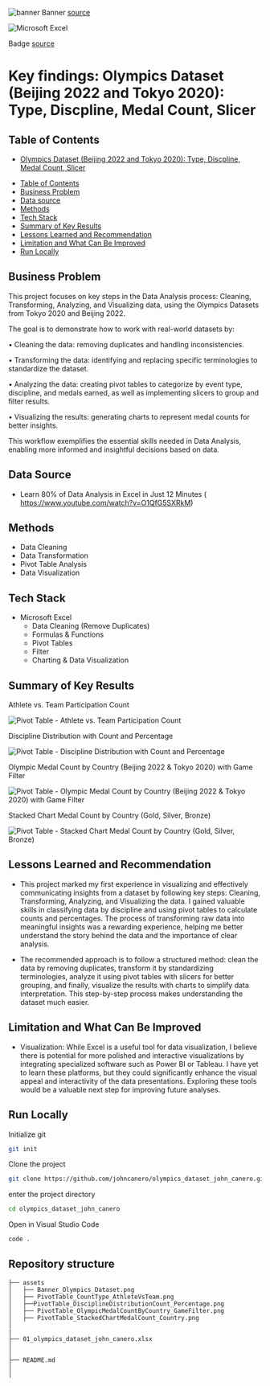 ![banner](assets/Banner_Olympics_Dataset.png)
Banner [source](https://graphicsprings.com/blog/view/olympic-logo/)

![Microsoft Excel](https://img.shields.io/badge/Microsoft_Excel-217346?style=for-the-badge&logo=microsoft-excel&logoColor=white)

Badge [source](https://shields.io/)

# Key findings: Olympics Dataset (Beijing 2022 and Tokyo 2020): Type, Discpline, Medal Count, Slicer

<!-- Authors -->
<!-- ## Reference
- Learn 80% of Data Analysis in Excel in Just 12 Minutes ( https://www.youtube.com/watch?v=O1QfG5SXRkM) -->

## Table of Contents

  - [Olympics Dataset (Beijing 2022 and Tokyo 2020): Type, Discpline, Medal Count, Slicer](#olympics-dataset-(beijing-2022-and-tokyo-2020):-type-discpline-medal-count-slicer)
  <!-- - [Reference](#reference) -->
  - [Table of Contents](#table-of-contents)
  - [Business Problem](#business-problem)
  - [Data source](#data-source)
  - [Methods](#methods) 
  - [Tech Stack](#tech-stack)
  - [Summary of Key Results](#summary-of-key-results)
  - [Lessons Learned and Recommendation](#lessons-learned-and-recommendation)
  - [Limitation and What Can Be Improved](#limitation-and-what-can-be-improved)
  - [Run Locally](#run-locally)

## Business Problem
This project focuses on key steps in the Data Analysis process: Cleaning, Transforming, Analyzing, and Visualizing data, using the Olympics Datasets from Tokyo 2020 and Beijing 2022.

The goal is to demonstrate how to work with real-world datasets by:

• Cleaning the data: removing duplicates and handling inconsistencies.

• Transforming the data: identifying and replacing specific terminologies to standardize the dataset.

• Analyzing the data: creating pivot tables to categorize by event type, discipline, and medals earned, as well as implementing slicers to group and filter results.

• Visualizing the results: generating charts to represent medal counts for better insights.

This workflow exemplifies the essential skills needed in Data Analysis, enabling more informed and insightful decisions based on data.

## Data Source

- Learn 80% of Data Analysis in Excel in Just 12 Minutes ( https://www.youtube.com/watch?v=O1QfG5SXRkM)

## Methods

- Data Cleaning
- Data Transformation
- Pivot Table Analysis
- Data Visualization 

## Tech Stack

- Microsoft Excel
    - Data Cleaning (Remove Duplicates)
    - Formulas & Functions
    - Pivot Tables
    - Filter
    - Charting & Data Visualization


## Summary of Key Results

Athlete vs. Team Participation Count

![Pivot Table - Athlete vs. Team Participation Count](assets/PivotTable_CountType_AthleteVsTeam.png)

Discipline Distribution with Count and Percentage

![Pivot Table - Discipline Distribution with Count and Percentage](assets/PivotTable_DisciplineDistributionCount_Percentage.png)

Olympic Medal Count by Country (Beijing 2022 & Tokyo 2020) with Game Filter

![Pivot Table - Olympic Medal Count by Country (Beijing 2022 & Tokyo 2020) with Game Filter](assets/PivotTable_OlympicMedalCountByCountry_GameFilter.png)

Stacked Chart Medal Count by Country (Gold, Silver, Bronze)

![Pivot Table - Stacked Chart Medal Count by Country (Gold, Silver, Bronze)](assets/PivotTable_StackedChartMedalCount_Country.png)

## Lessons Learned and Recommendation

- This project marked my first experience in visualizing and effectively communicating insights from a dataset by following key steps: Cleaning, Transforming, Analyzing, and Visualizing the data. I gained valuable skills in classifying data by discipline and using pivot tables to calculate counts and percentages. The process of transforming raw data into meaningful insights was a rewarding experience, helping me better understand the story behind the data and the importance of clear analysis.

- The recommended approach is to follow a structured method: clean the data by removing duplicates, transform it by standardizing terminologies, analyze it using pivot tables with slicers for better grouping, and finally, visualize the results with charts to simplify data interpretation. This step-by-step process makes understanding the dataset much easier.


## Limitation and What Can Be Improved

- Visualization: While Excel is a useful tool for data visualization, I believe there is potential for more polished and interactive visualizations by integrating specialized software such as Power BI or Tableau. I have yet to learn these platforms, but they could significantly enhance the visual appeal and interactivity of the data presentations. Exploring these tools would be a valuable next step for improving future analyses.

## Run Locally
Initialize git

```bash
git init
```


Clone the project

```bash
git clone https://github.com/johncanero/olympics_dataset_john_canero.git
```

enter the project directory

```bash
cd olympics_dataset_john_canero
```

Open in Visual Studio Code

```bash
code .
```

## Repository structure


```
├── assets
│   ├── Banner_Olympics_Dataset.png       
│   ├── PivotTable_CountType_AthleteVsTeam.png         
│   ├──PivotTable_DisciplineDistributionCount_Percentage.png              
│   ├── PivotTable_OlympicMedalCountByCountry_GameFilter.png  
│   ├── PivotTable_StackedChartMedalCount_Country.png          
│
|
├── 01_olympics_dataset_john_canero.xlsx
│ 
│
├── README.md                     
│
│
```
